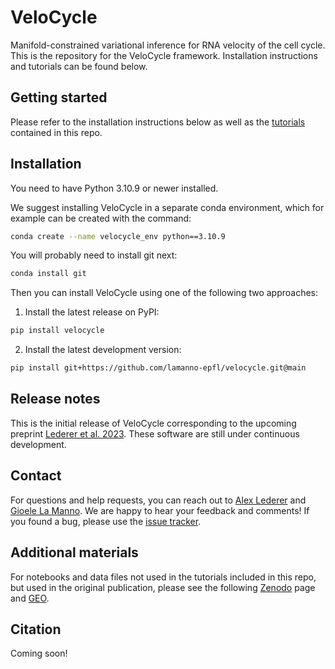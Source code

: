 # VeloCycle

Manifold-constrained variational inference for RNA velocity of the cell cycle. This is the repository for the VeloCycle framework. Installation instructions and tutorials can be found below.

## Getting started

Please refer to the installation instructions below as well as the [tutorials]() contained in this repo.

## Installation

You need to have Python 3.10.9 or newer installed.

We suggest installing VeloCycle in a separate conda environment, which for example can be created with the command:

```bash
conda create --name velocycle_env python==3.10.9
```

You will probably need to install git next:

```bash
conda install git
```

Then you can install VeloCycle using one of the following two approaches:

1. Install the latest release on PyPI:

```bash
pip install velocycle
```

2. Install the latest development version:

```bash
pip install git+https://github.com/lamanno-epfl/velocycle.git@main
```

## Release notes

This is the initial release of VeloCycle corresponding to the upcoming preprint [Lederer et al. 2023](). These software are still under continuous development.

## Contact

For questions and help requests, you can reach out to [Alex Lederer](mailto:alex.lederer@epfl.ch) and [Gioele La Manno](mailto:gioele.lamanno@epfl.ch). We are happy to hear your feedback and comments!
If you found a bug, please use the [issue tracker](https://github.com/lamanno-epfl/velocycle/issues).

## Additional materials

For notebooks and data files not used in the tutorials included in this repo, but used in the original publication, please see the following [Zenodo]() page and [GEO]().

## Citation

Coming soon!
